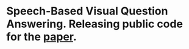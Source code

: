 # Speech-Based Visual Question Answering. Releasing public code for the [paper](https://arxiv.org/abs/1705.00464).